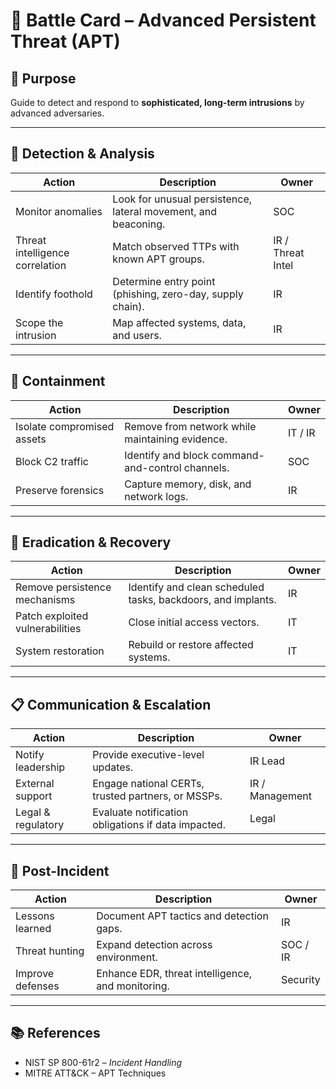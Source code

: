 # 📝 Battle Card – Advanced Persistent Threat (APT)

## 🎯 Purpose
Guide to detect and respond to **sophisticated, long-term intrusions** by advanced adversaries.

---

## 🚨 Detection & Analysis
| Action | Description | Owner |
|--------|-------------|-------|
| Monitor anomalies | Look for unusual persistence, lateral movement, and beaconing. | SOC |
| Threat intelligence correlation | Match observed TTPs with known APT groups. | IR / Threat Intel |
| Identify foothold | Determine entry point (phishing, zero-day, supply chain). | IR |
| Scope the intrusion | Map affected systems, data, and users. | IR |

---

## 🛑 Containment
| Action | Description | Owner |
|--------|-------------|-------|
| Isolate compromised assets | Remove from network while maintaining evidence. | IT / IR |
| Block C2 traffic | Identify and block command-and-control channels. | SOC |
| Preserve forensics | Capture memory, disk, and network logs. | IR |

---

## 🧹 Eradication & Recovery
| Action | Description | Owner |
|--------|-------------|-------|
| Remove persistence mechanisms | Identify and clean scheduled tasks, backdoors, and implants. | IR |
| Patch exploited vulnerabilities | Close initial access vectors. | IT |
| System restoration | Rebuild or restore affected systems. | IT |

---

## 📋 Communication & Escalation
| Action | Description | Owner |
|--------|-------------|-------|
| Notify leadership | Provide executive-level updates. | IR Lead |
| External support | Engage national CERTs, trusted partners, or MSSPs. | IR / Management |
| Legal & regulatory | Evaluate notification obligations if data impacted. | Legal |

---

## 🔄 Post-Incident
| Action | Description | Owner |
|--------|-------------|-------|
| Lessons learned | Document APT tactics and detection gaps. | IR |
| Threat hunting | Expand detection across environment. | SOC / IR |
| Improve defenses | Enhance EDR, threat intelligence, and monitoring. | Security |

---

## 📚 References
- NIST SP 800-61r2 – *Incident Handling*  
- MITRE ATT&CK – APT Techniques  
